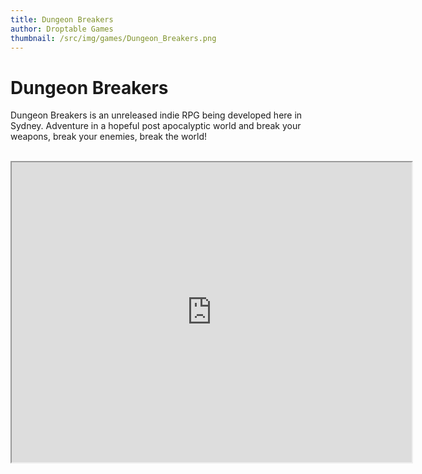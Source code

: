 ```yaml
---
title: Dungeon Breakers
author: Droptable Games
thumbnail: /src/img/games/Dungeon_Breakers.png
---
```


# Dungeon Breakers

Dungeon Breakers is an unreleased indie RPG being developed here in Sydney. Adventure in a hopeful post apocalyptic world and break your weapons, break your enemies, break the world!

<br>

<iframe src="https://drive.google.com/file/d/1SN7t2gepVdwE5SsPD2GfHmJVYLNeyCv7/preview" width="640" height="480" allow="autoplay"></iframe>